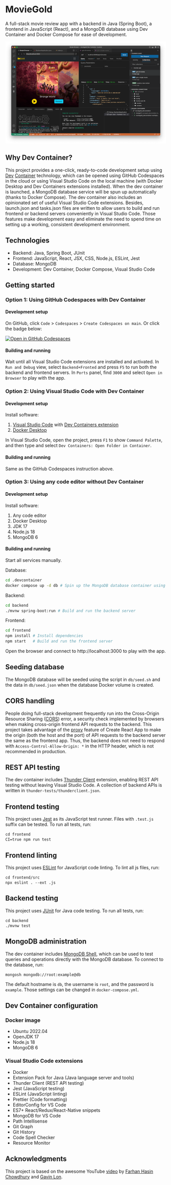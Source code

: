 # MovieGold

A full-stack movie review app with a backend in Java (Spring Boot), a frontend in JavaScript (React), and a MongoDB database using Dev Container and Docker Compose for ease of development.

![Screenshot](images/screenshot.png)

## Why Dev Container?

This project provides a one-click, ready-to-code development setup using [Dev](https://code.visualstudio.com/docs/devcontainers/containers) [Container](https://containers.dev/) technology, which can be opened using GitHub Codespaces in the cloud or using Visual Studio Code on the local machine (with Docker Desktop and Dev Containers extensions installed). When the dev container is launched, a MongoDB database service will be spun up automatically (thanks to Docker Compose). The dev container also includes an opinionated set of useful Visual Studio Code extensions. Besides, launch.json and tasks.json files are written to allow users to build and run frontend or backend servers conveniently in Visual Studio Code. Those features make development easy and eliminate the need to spend time on setting up a working, consistent development environment.

## Technologies

-   Backend: Java, Spring Boot, JUnit
-   Frontend: JavaScript, React, JSX, CSS, Node.js, ESLint, Jest
-   Database: MongoDB
-   Development: Dev Container, Docker Compose, Visual Studio Code

## Getting started

### Option 1: Using GitHub Codespaces with Dev Container

#### Development setup

On GitHub, click `Code` > `Codespaces` > `Create Codespaces on main`. Or click the badge below:

[![Open in GitHub Codespaces](https://github.com/codespaces/badge.svg)](https://github.com/codespaces/new?hide_repo_select=true&ref=main&repo=604053198)

#### Building and running

Wait until all Visual Studio Code extensions are installed and activated. In `Run and Debug` view, select `Backend+Fronted` and press `F5` to run both the backend and frontend servers. In `Ports` panel, find `3000` and select `Open in Browser` to play with the app.

### Option 2: Using Visual Studio Code with Dev Container

#### Development setup

Install software:

1. [Visual Studio Code](https://code.visualstudio.com/) with [Dev Containers extension](https://marketplace.visualstudio.com/items?itemName=ms-vscode-remote.remote-containers)
2. [Docker Desktop](https://www.docker.com/products/docker-desktop/)

In Visual Studio Code, open the project, press `F1` to show `Command Palette`, and then type and select `Dev Containers: Open Folder in Container`.

#### Building and running

Same as the GitHub Codespaces instruction above.

### Option 3: Using any code editor without Dev Container

#### Development setup

Install software:

1. Any code editor
2. Docker Desktop
3. JDK 17
4. Node.js 18
5. MongoDB 6

#### Building and running

Start all services manually.

Database:

```bash
cd .devcontainer
docker compose up -d db # Spin up the MongoDB database container using Docker Compose
```

Backend:

```bash
cd backend
./mvnw spring-boot:run # Build and run the backend server
```

Frontend:

```bash
cd frontend
npm install # Install dependencies
npm start   # Build and run the frontend server
```

Open the browser and connect to http://localhost:3000 to play with the app.

## Seeding database

The MongoDB database will be seeded using the script in `db/seed.sh` and the data in `db/seed.json` when the database Docker volume is created.

## CORS handling

People doing full-stack development frequently run into the Cross-Origin Resource Sharing ([CORS](https://developer.mozilla.org/en-US/docs/Web/HTTP/CORS)) error, a security check implemented by browsers when making cross-origin frontend API requests to the backend. This project takes advantage of the [proxy](https://create-react-app.dev/docs/proxying-api-requests-in-development) feature of Create React App to make the origin (both the host and the port) of API requests to the backend server the same as the frontend app. Thus, the backend does not need to respond with `Access-Control-Allow-Origin: *` in the HTTP header, which is not recommended in production.

## REST API testing

The dev container includes [Thunder Client](https://www.thunderclient.com/) extension, enabling REST API testing without leaving Visual Studio Code. A collection of backend APIs is written in `thunder-tests/thunderclient.json`.

## Frontend testing

This project uses [Jest](https://jestjs.io/) as its JavaScript test runner. Files with `.test.js` suffix can be tested. To run all tests, run:

```
cd frontend
CI=true npm run test
```

## Frontend linting

This project uses [ESLint](https://eslint.org/) for JavaScript code linting. To lint all js files, run:

```
cd frontend/src
npx eslint . --ext .js
```

## Backend testing

This project uses [JUnit](https://junit.org/) for Java code testing. To run all tests, run:

```
cd backend
./mvnw test
```

## MongoDB administration

The dev container includes [MongoDB Shell](https://www.mongodb.com/docs/mongodb-shell/), which can be used to test queries and operations directly with the MongoDB database. To connect to the database, run:

```
mongosh mongodb://root:example@db
```

The default hostname is `db`, the username is `root`, and the password is `example`. Those settings can be changed in `docker-compose.yml`.

## Dev Container configuration

### Docker image

-   Ubuntu 2022.04
-   OpenJDK 17
-   Node.js 18
-   MongoDB 6

### Visual Studio Code extensions

-   Docker
-   Extension Pack for Java (Java language server and tools)
-   Thunder Client (REST API testing)
-   Jest (JavaScript testing)
-   ESLint (JavaScript linting)
-   Prettier (Code formatting)
-   EditorConfig for VS Code
-   ES7+ React/Redux/React-Native snippets
-   MongoDB for VS Code
-   Path Intellisense
-   Git Graph
-   Git History
-   Code Spell Checker
-   Resource Monitor

## Acknowledgments

This project is based on the awesome YouTube [video](https://www.youtube.com/watch?v=5PdEmeopJVQ) by [Farhan Hasin Chowdhury](https://github.com/fhsinchy) and [Gavin Lon](https://github.com/GavinLonDigital).
